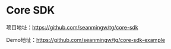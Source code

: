 # Core SDK

项目地址：https://github.com/seanmingw/tg/core-sdk

Demo地址：https://github.com/seanmingw/tg/core-sdk-example
